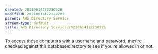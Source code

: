 ```yaml
---
created: 20210614172230528
modified: 20210614172320782
parent: AWS Directory Service
stream-type: default
title: AWS Directory Service/20210614172230521
---
```

To access these computers with a username and password, they're checked against this database/directory to see if you're allowed in or not.
